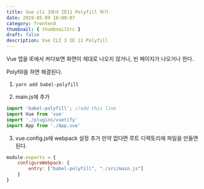 ```yaml
---
title: Vue cli 3에서 IE11 Polyfill 하기
date: 2019-05-09 16:09:07
category: frontend
thumbnail: { thumbnailSrc }
draft: false
description: Vue CLI 3 IE 11 Polyfill
---
```


Vue 앱을 IE에서 켜다보면 화면이 제대로 나오지 않거나, 빈 페이지가 나오거나 한다.

Polyfill을 하면 해결된다.

1. ```yarn add babel-polyfill```

2. main.js에 추가
```javascript
import 'babel-polyfill'; //add this line
import Vue from 'vue'
import './plugins/vuetify'
import App from './App.vue'
```

3. vue.config.js에 webpack 설정 추가
만약 없다면 루트 디렉토리에 파일을 만들면 된다.
```javascript
module.exports = {
    configureWebpack: {
        entry: ["babel-polyfill", "./src/main.js"]
    }
}
```